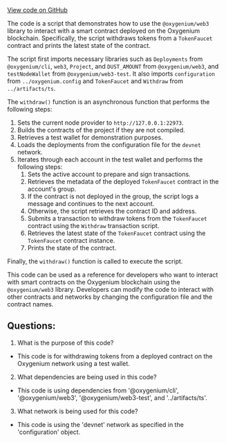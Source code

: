 [View code on GitHub](https://github.com/oxygenium/oxygenium-web3/packages/cli/templates/base/src/token.ts)

The code is a script that demonstrates how to use the `@oxygenium/web3` library to interact with a smart contract deployed on the Oxygenium blockchain. Specifically, the script withdraws tokens from a `TokenFaucet` contract and prints the latest state of the contract.

The script first imports necessary libraries such as `Deployments` from `@oxygenium/cli`, `web3`, `Project`, and `DUST_AMOUNT` from `@oxygenium/web3`, and `testNodeWallet` from `@oxygenium/web3-test`. It also imports `configuration` from `../oxygenium.config` and `TokenFaucet` and `Withdraw` from `../artifacts/ts`.

The `withdraw()` function is an asynchronous function that performs the following steps:

1. Sets the current node provider to `http://127.0.0.1:22973`.
2. Builds the contracts of the project if they are not compiled.
3. Retrieves a test wallet for demonstration purposes.
4. Loads the deployments from the configuration file for the `devnet` network.
5. Iterates through each account in the test wallet and performs the following steps:
   1. Sets the active account to prepare and sign transactions.
   2. Retrieves the metadata of the deployed `TokenFaucet` contract in the account's group.
   3. If the contract is not deployed in the group, the script logs a message and continues to the next account.
   4. Otherwise, the script retrieves the contract ID and address.
   5. Submits a transaction to withdraw tokens from the `TokenFaucet` contract using the `Withdraw` transaction script.
   6. Retrieves the latest state of the `TokenFaucet` contract using the `TokenFaucet` contract instance.
   7. Prints the state of the contract.

Finally, the `withdraw()` function is called to execute the script.

This code can be used as a reference for developers who want to interact with smart contracts on the Oxygenium blockchain using the `@oxygenium/web3` library. Developers can modify the code to interact with other contracts and networks by changing the configuration file and the contract names.
## Questions: 
 1. What is the purpose of this code?
- This code is for withdrawing tokens from a deployed contract on the Oxygenium network using a test wallet.

2. What dependencies are being used in this code?
- This code is using dependencies from '@oxygenium/cli', '@oxygenium/web3', '@oxygenium/web3-test', and '../artifacts/ts'.

3. What network is being used for this code?
- This code is using the 'devnet' network as specified in the 'configuration' object.